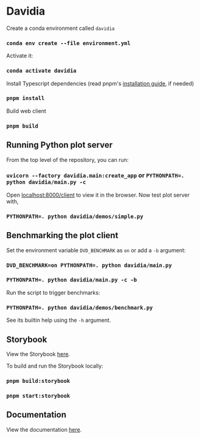 # Davidia

Create a conda environment called `davidia`

### `conda env create --file environment.yml`

Activate it:

### `conda activate davidia`

Install Typescript dependencies (read pnpm's [installation guide](https://pnpm.io/installation), if needed)

### `pnpm install`

Build web client

### `pnpm build`

## Running Python plot server

From the top level of the repository, you can run:

### `uvicorn --factory davidia.main:create_app` or `PYTHONPATH=. python davidia/main.py -c`

Open [localhost:8000/client](http://localhost:8000/client) to view it in the browser. Now test plot server with,

### `PYTHONPATH=. python davidia/demos/simple.py`

## Benchmarking the plot client

Set the environment variable `DVD_BENCHMARK` as `on` or add a `-b` argument:

### `DVD_BENCHMARK=on PYTHONPATH=. python davidia/main.py`
### `PYTHONPATH=. python davidia/main.py -c -b`

Run the script to trigger benchmarks:

### `PYTHONPATH=. python davidia/demos/benchmark.py`

See its builtin help using the `-h` argument.

## Storybook

View the Storybook [here](https://diamondlightsource.github.io/davidia).

To build and run the Storybook locally:

### `pnpm build:storybook`
### `pnpm start:storybook`

## Documentation

View the documentation [here](https://diamondlightsource.github.io/davidia/typedocs/index.html).
